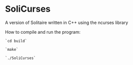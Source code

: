 # SoliCurses
A version of Solitaire written in C++ using the ncurses library

How to compile and run the program:

    `cd build`
    
    `make`
    
    `./SoliCurses`
